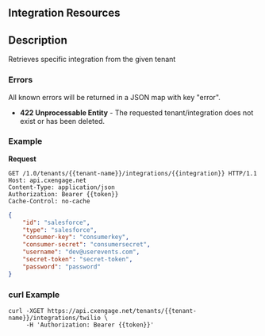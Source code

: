 ## Integration Resources


## Description

Retrieves specific integration from the given tenant


### Errors

All known errors will be returned in a JSON map with key "error".

- **422 Unprocessable Entity** - The requested tenant/integration does not exist or has been deleted.

### Example

**Request**

```
GET /1.0/tenants/{{tenant-name}}/integrations/{{integration}} HTTP/1.1
Host: api.cxengage.net
Content-Type: application/json
Authorization: Bearer {{token}}
Cache-Control: no-cache
```

```json
{
    "id": "salesforce",
    "type": "salesforce",
    "consumer-key": "consumerkey",
    "consumer-secret": "consumersecret",
    "username": "dev@userevents.com",
    "secret-token": "secret-token",
    "password": "password"
}
```

### curl Example

```
curl -XGET https://api.cxengage.net/tenants/{{tenant-name}}/integrations/twilio \
     -H 'Authorization: Bearer {{token}}'
```

